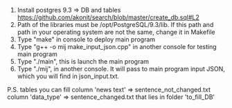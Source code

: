 1. Install postgres 9.3 => DB and tables https://github.com/akonit/search/blob/master/create_db.sql#L2 
2. Path of the libraries must be /opt/PostgreSQL/9.3/lib. If this path and path in your operating system are not the same, change it in Makefile 
3. Type "make" in console to deploy main program
4. Type "g++ -o mij make_input_json.cpp" in another console for testing main program
5. Type "./main", this is launch the main program
6. Type "./mij", in another console. It will pass to main program input JSON, which you will find in json_input.txt.

P.S. tables you can fill 
     column 'news text' => sentence_not_changed.txt
     column 'data_type' => sentence_changed.txt 
that lies in folder 'to_fill_DB'

